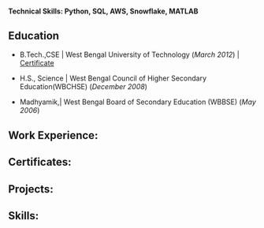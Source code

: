 
#### Technical Skills: Python, SQL, AWS, Snowflake, MATLAB

## Education
- B.Tech.,CSE | West Bengal University of Technology (_March 2012_) | [Certificate](https://drive.google.com/file/d/10LwGIIEVIs3yF1LqQqT0Q8B0_Sm0eWlm/view?usp=drive_link)
             		
- H.S., Science	| West Bengal Council of Higher Secondary Education(WBCHSE) (_December 2008_) 	 			        		
- Madhyamik,| West Bengal Board of Secondary Education (WBBSE) (_May 2006_) 


## Work Experience:

## Certificates:

## Projects:

## Skills:


